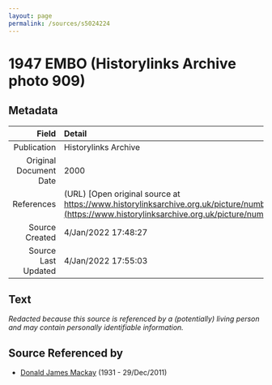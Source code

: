 ```yaml
---
layout: page
permalink: /sources/s5024224
---
```


# 1947 EMBO (Historylinks Archive photo 909)

## Metadata

Field | Detail
---:|:---
Publication | Historylinks Archive
Original Document Date | 2000
References | (URL) [Open original source at https://www.historylinksarchive.org.uk/picture/number909/](https://www.historylinksarchive.org.uk/picture/number909/)
Source Created | 4/Jan/2022 17:48:27
Source Last Updated | 4/Jan/2022 17:55:03

## Text

_Redacted because this source is referenced by a (potentially) living person and may contain personally identifiable information._

## Source Referenced by

* [Donald James Mackay](../people/@43065376@-donald-james-mackay-b1931-d2011-12-29.md) (1931 - 29/Dec/2011)
